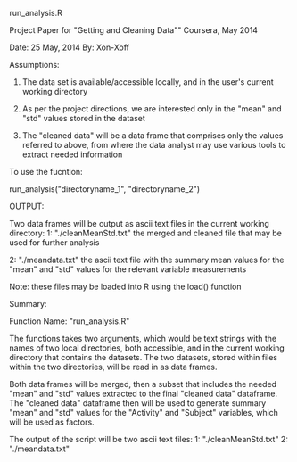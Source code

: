 run_analysis.R

Project Paper for "Getting and Cleaning Data""
Coursera, May 2014

Date: 25 May, 2014
By: Xon-Xoff

Assumptions:

1.   The data set is available/accessible locally, and in the user's
current working directory

2.   As per the project directions, we are interested only in the "mean"
and "std" values stored in the dataset

3.   The "cleaned data" will be a data frame that comprises only the values
referred to above, from where the data analyst may use various tools to 
extract needed information


To use the fucntion:

run_analysis("directoryname_1", "directoryname_2")


OUTPUT:

Two data frames will be output as ascii text files in the current working directory:
1: "./cleanMeanStd.txt"
        the merged and cleaned file that may be used for further analysis

2: "./meandata.txt"
        the ascii text file with the summary mean values for the "mean" and "std" 
        values for the relevant variable measurements

Note: these files may be loaded into R using the load() function


Summary: 

Function Name: "run_analysis.R"

The functions takes two arguments, which would be text strings with the 
names of two local directories, both accessible, and in the current working
directory that contains the datasets.
The two datasets, stored within files within the two directories, will be
read in as data frames.

Both data frames will be merged, then a subset that includes the needed
"mean" and "std" values extracted to the final "cleaned data" dataframe.
The "cleaned data" dataframe then will be used to generate summary "mean"
and "std" values for the "Activity" and "Subject" variables, which will be
used as factors.

The output of the script will be two ascii text files:
1: "./cleanMeanStd.txt"
2: "./meandata.txt"
